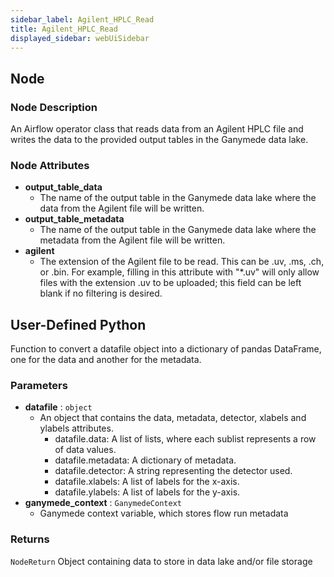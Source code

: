 ```yaml
---
sidebar_label: Agilent_HPLC_Read
title: Agilent_HPLC_Read
displayed_sidebar: webUiSidebar
---
```


## Node

### Node Description

An Airflow operator class that reads data from an Agilent HPLC file and writes the data to the provided output tables in the Ganymede data lake.

### Node Attributes

- **output_table_data**
  - The name of the output table in the Ganymede data lake where the data from the Agilent file will be written.
- **output_table_metadata**
  - The name of the output table in the Ganymede data lake where the metadata from the Agilent file will be written.
- **agilent**
  - The extension of the Agilent file to be read. This can be .uv, .ms, .ch, or .bin.  For example, filling in this attribute with "*.uv" will only allow files with the extension .uv to be uploaded; this field can be left blank if no filtering is desired.

## User-Defined Python

Function to convert a datafile object into a dictionary of pandas DataFrame, one for the data
and another for the metadata.

### Parameters

- **datafile** : `object`
  - An object that contains the data, metadata, detector, xlabels and ylabels attributes.
    - datafile.data: A list of lists, where each sublist represents a row of data values.
    - datafile.metadata: A dictionary of metadata.
    - datafile.detector: A string representing the detector used.
    - datafile.xlabels: A list of labels for the x-axis.
    - datafile.ylabels: A list of labels for the y-axis.
- **ganymede_context** : `GanymedeContext`
  - Ganymede context variable, which stores flow run metadata

### Returns

`NodeReturn`
  Object containing data to store in data lake and/or file storage